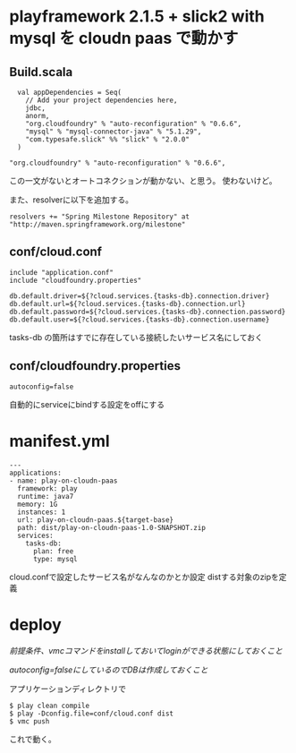 # playframework 2.1.5 + slick2 with mysql を cloudn paas で動かす

## Build.scala

```
  val appDependencies = Seq(
    // Add your project dependencies here,
    jdbc,
    anorm,
    "org.cloudfoundry" % "auto-reconfiguration" % "0.6.6",
    "mysql" % "mysql-connector-java" % "5.1.29",
    "com.typesafe.slick" %% "slick" % "2.0.0"
  )
```

```
"org.cloudfoundry" % "auto-reconfiguration" % "0.6.6",
```

この一文がないとオートコネクションが動かない、と思う。
使わないけど。

また、resolverに以下を追加する。

```
resolvers += "Spring Milestone Repository" at "http://maven.springframework.org/milestone"
```


## conf/cloud.conf

````
include "application.conf"
include "cloudfoundry.properties"

db.default.driver=${?cloud.services.{tasks-db}.connection.driver}
db.default.url=${?cloud.services.{tasks-db}.connection.url}
db.default.password=${?cloud.services.{tasks-db}.connection.password}
db.default.user=${?cloud.services.{tasks-db}.connection.username}
````

tasks-db の箇所はすでに存在している接続したいサービス名にしておく

## conf/cloudfoundry.properties

```
autoconfig=false
```

自動的にserviceにbindする設定をoffにする


# manifest.yml

```
---
applications:
- name: play-on-cloudn-paas
  framework: play
  runtime: java7
  memory: 1G
  instances: 1
  url: play-on-cloudn-paas.${target-base}
  path: dist/play-on-cloudn-paas-1.0-SNAPSHOT.zip
  services:
    tasks-db:
      plan: free
      type: mysql
```

cloud.confで設定したサービス名がなんなのかとか設定
distする対象のzipを定義

# deploy

*前提条件、vmcコマンドをinstallしておいてloginができる状態にしておくこと*

*autoconfig=falseにしているのでDBは作成しておくこと*

アプリケーションディレクトリで

````
$ play clean compile
$ play -Dconfig.file=conf/cloud.conf dist
$ vmc push
````

これで動く。

